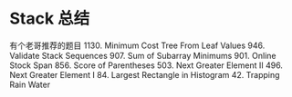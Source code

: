 # Stack 总结

有个老哥推荐的题目
1130. Minimum Cost Tree From Leaf Values
946. Validate Stack Sequences
907. Sum of Subarray Minimums
901. Online Stock Span
856. Score of Parentheses
503. Next Greater Element II
496. Next Greater Element I
84. Largest Rectangle in Histogram
42. Trapping Rain Water
